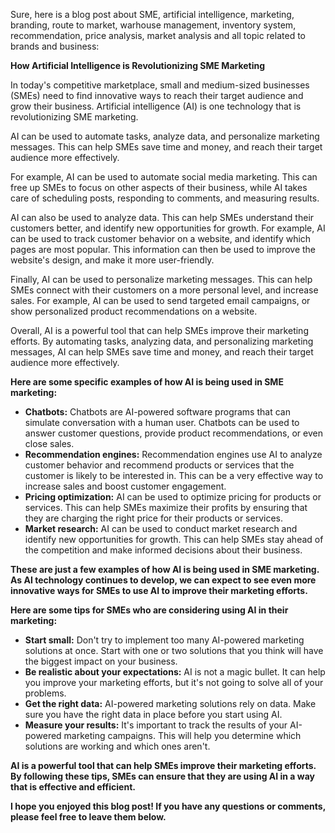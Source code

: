 Sure, here is a blog post about SME, artificial intelligence, marketing, branding, route to market, warhouse management, inventory system, recommendation, price analysis, market analysis and all topic related to brands and business:

**How Artificial Intelligence is Revolutionizing SME Marketing**

In today's competitive marketplace, small and medium-sized businesses (SMEs) need to find innovative ways to reach their target audience and grow their business. Artificial intelligence (AI) is one technology that is revolutionizing SME marketing.

AI can be used to automate tasks, analyze data, and personalize marketing messages. This can help SMEs save time and money, and reach their target audience more effectively.

For example, AI can be used to automate social media marketing. This can free up SMEs to focus on other aspects of their business, while AI takes care of scheduling posts, responding to comments, and measuring results.

AI can also be used to analyze data. This can help SMEs understand their customers better, and identify new opportunities for growth. For example, AI can be used to track customer behavior on a website, and identify which pages are most popular. This information can then be used to improve the website's design, and make it more user-friendly.

Finally, AI can be used to personalize marketing messages. This can help SMEs connect with their customers on a more personal level, and increase sales. For example, AI can be used to send targeted email campaigns, or show personalized product recommendations on a website.

Overall, AI is a powerful tool that can help SMEs improve their marketing efforts. By automating tasks, analyzing data, and personalizing marketing messages, AI can help SMEs save time and money, and reach their target audience more effectively.

**Here are some specific examples of how AI is being used in SME marketing:**

* **Chatbots:** Chatbots are AI-powered software programs that can simulate conversation with a human user. Chatbots can be used to answer customer questions, provide product recommendations, or even close sales.
* **Recommendation engines:** Recommendation engines use AI to analyze customer behavior and recommend products or services that the customer is likely to be interested in. This can be a very effective way to increase sales and boost customer engagement.
* **Pricing optimization:** AI can be used to optimize pricing for products or services. This can help SMEs maximize their profits by ensuring that they are charging the right price for their products or services.
* **Market research:** AI can be used to conduct market research and identify new opportunities for growth. This can help SMEs stay ahead of the competition and make informed decisions about their business.

**These are just a few examples of how AI is being used in SME marketing. As AI technology continues to develop, we can expect to see even more innovative ways for SMEs to use AI to improve their marketing efforts.**

**Here are some tips for SMEs who are considering using AI in their marketing:**

* **Start small:** Don't try to implement too many AI-powered marketing solutions at once. Start with one or two solutions that you think will have the biggest impact on your business.
* **Be realistic about your expectations:** AI is not a magic bullet. It can help you improve your marketing efforts, but it's not going to solve all of your problems.
* **Get the right data:** AI-powered marketing solutions rely on data. Make sure you have the right data in place before you start using AI.
* **Measure your results:** It's important to track the results of your AI-powered marketing campaigns. This will help you determine which solutions are working and which ones aren't.

**AI is a powerful tool that can help SMEs improve their marketing efforts. By following these tips, SMEs can ensure that they are using AI in a way that is effective and efficient.**

**I hope you enjoyed this blog post! If you have any questions or comments, please feel free to leave them below.**